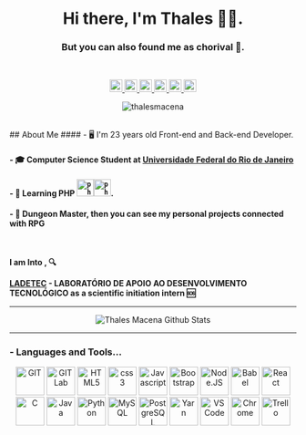 <h1 align="center">Hi there, I'm Thales 👨‍💻.</h1> 
<h3 align="center">But you can also found me as chorival 👾.</h3>
<br/>

<p align="center">
  <a href="https://github.com/thalesmacena">
  <img alt="Github"  width="22px" src="https://cdn.jsdelivr.net/npm/simple-icons@3.6.0/icons/github.svg"/>
  </a>
  <a href="https://www.linkedin.com/in/thalesmacena/">
    <img alt="Linkedin" width="22px" src="https://cdn.jsdelivr.net/npm/simple-icons@v3/icons/linkedin.svg" />
  </a>
  <a href="https://t.me/chorival">
    <img alt="Telegram" width="22px" src="https://cdn.jsdelivr.net/npm/simple-icons@v3/icons/telegram.svg" />
  </a>
  <a href="mailto:chorival@dcc.ufrj.br">
    <img alt="Gmail" width="22px" src="https://devicons.github.io/devicon/devicon.git/icons/google/google-original.svg" />
  </a>
  <a href="https://www.instagram.com/thalespierini/">
    <img alt="Instagram" width="22px" src="https://cdn.jsdelivr.net/npm/simple-icons@v3/icons/instagram.svg" />
  </a>
  <a href="https://steamcommunity.com/id/Chorival/">
    <img alt="Steam" width="22px" src="https://cdn.jsdelivr.net/npm/simple-icons@3.6.0/icons/steam.svg"/>
  </a>
</p>
<p align="center"> <img src="https://komarev.com/ghpvc/?username=thalesmacena" alt="thalesmacena" /> </p>
<br/>
## About Me
#### - 🖥️ I'm 23 years old Front-end and Back-end Developer.

#### - 🎓 Computer Science Student at [Universidade Federal do Rio de Janeiro](https://ufrj.br/)

#### - 🥀 Learning PHP  <code><img src="https://devicons.github.io/devicon/devicon.git/icons/php/php-original.svg" alt="php" width="30" height="30"/><img src="https://devicons.github.io/devicon/devicon.git/icons/laravel/laravel-plain-wordmark.svg" alt="php" width="30" height="30"/></code>.

#### - 🎲 Dungeon Master, then you can see my personal projects connected with RPG

<br />

**I am Into , 🔍**

**[LADETEC](https://www.ladetec.iq.ufrj.br/) - LABORATÓRIO DE APOIO AO DESENVOLVIMENTO TECNOLÓGICO as a scientific initiation intern 🆘**
<br />

*************

<div align="center">
  
![Thales Macena Github Stats](https://github-readme-stats.vercel.app/api?username=thalesmacena&show_icons=true&title_color=fff&icon_color=79ff97&text_color=9f9f9f&bg_color=151515)

</div>

*************

### - Languages and Tools...

<p align="center">
 <img src="https://devicons.github.io/devicon/devicon.git/icons/git/git-original.svg" alt="GIT"  width="50" height="50"/>
 <img src="https://devicons.github.io/devicon/devicon.git/icons/gitlab/gitlab-original.svg" alt="GITLab"  width="50" height="50"/>
 <img src="https://devicons.github.io/devicon/devicon.git/icons/html5/html5-original.svg" alt="HTML5"  width="50" height="50"/>
 <img src="https://devicons.github.io/devicon/devicon.git/icons/css3/css3-original-wordmark.svg" alt="css3"  width="50" height="50"/>
 <img src="https://devicons.github.io/devicon/devicon.git/icons/javascript/javascript-original.svg" alt="Javascript"  width="50" height="50"/>
 <img src="https://devicons.github.io/devicon/devicon.git/icons/bootstrap/bootstrap-plain-wordmark.svg" alt="Bootstrap"  width="50" height="50"/>
 <img src="https://devicons.github.io/devicon/devicon.git/icons/nodejs/nodejs-original.svg" alt="Node.JS"  width="50" height="50"/>
 <img src="https://devicons.github.io/devicon/devicon.git/icons/babel/babel-original.svg" alt="Babel"  width="50" height="50"/>
 <img src="https://devicons.github.io/devicon/devicon.git/icons/react/react-original.svg" alt="React"  width="50" height="50"/>
 <img src="https://devicons.github.io/devicon/devicon.git/icons/c/c-original.svg" alt="C"  width="50" height="50"/>
 <img src="https://devicons.github.io/devicon/devicon.git/icons/java/java-original.svg" alt="Java"  width="50" height="50"/>
 <img src="https://devicons.github.io/devicon/devicon.git/icons/python/python-original.svg" alt="Python"  width="50" height="50"/>
 <img src="https://devicons.github.io/devicon/devicon.git/icons/mysql/mysql-original.svg" alt="MySQL"  width="50" height="50"/>
 <img src="https://devicons.github.io/devicon/devicon.git/icons/postgresql/postgresql-original-wordmark.svg" alt="PostgreSQL"  width="50" height="50"/> 
 <img src="https://devicons.github.io/devicon/devicon.git/icons/yarn/yarn-original.svg" alt="Yarn"  width="50" height="50"/>
 <img src="https://devicons.github.io/devicon/devicon.git/icons/visualstudio/visualstudio-plain.svg" alt="VS Code"  width="50" height="50"/>
 <img src="https://devicons.github.io/devicon/devicon.git/icons/chrome/chrome-original.svg" alt="Chrome"  width="50" height="50"/>
 <img src="https://devicons.github.io/devicon/devicon.git/icons/trello/trello-plain.svg" alt="Trello"  width="50" height="50"/> 
</p>
